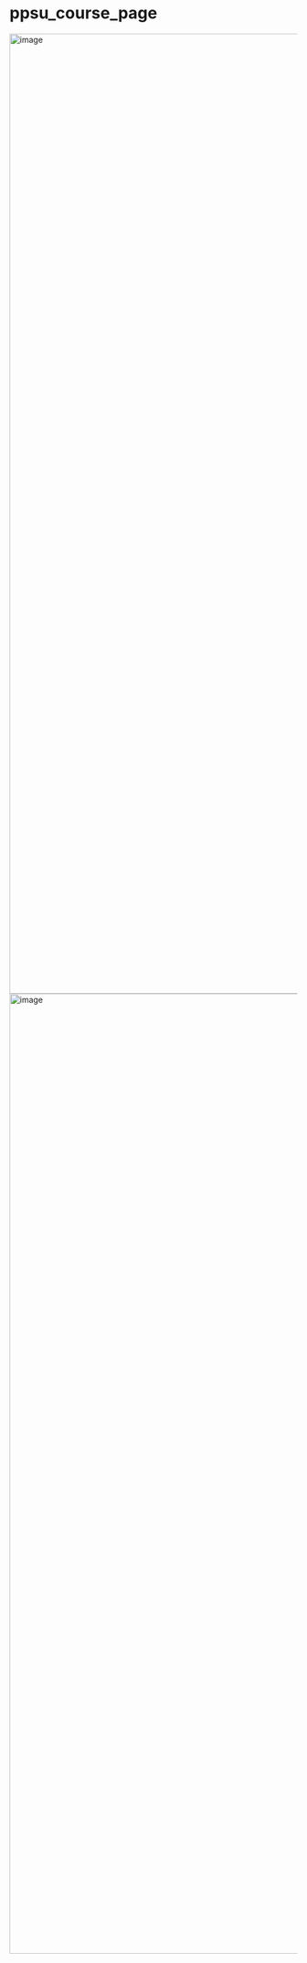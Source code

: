 # ppsu_course_page



<img width="1680" alt="image" src="https://github.com/user-attachments/assets/52ac0129-e6e1-40be-8a63-734444cb8929" />


<img width="1680" alt="image" src="https://github.com/user-attachments/assets/bb041fcb-3087-42c4-b4cb-5f2dd4cf4e2f" />
